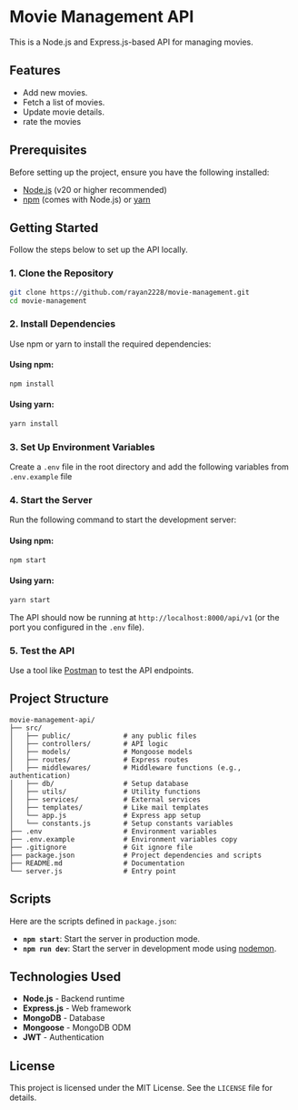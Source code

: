 # Movie Management API

This is a Node.js and Express.js-based API for managing movies.

## Features

- Add new movies.
- Fetch a list of movies.
- Update movie details.
- rate the movies

## Prerequisites

Before setting up the project, ensure you have the following installed:

- [Node.js](https://nodejs.org/) (v20 or higher recommended)
- [npm](https://www.npmjs.com/) (comes with Node.js) or [yarn](https://yarnpkg.com/)

## Getting Started

Follow the steps below to set up the API locally.

### 1. Clone the Repository

```bash
git clone https://github.com/rayan2228/movie-management.git
cd movie-management
```

### 2. Install Dependencies

Use npm or yarn to install the required dependencies:

#### Using npm:

```bash
npm install
```

#### Using yarn:

```bash
yarn install
```

### 3. Set Up Environment Variables

Create a `.env` file in the root directory and add the following variables from `.env.example` file

### 4. Start the Server

Run the following command to start the development server:

#### Using npm:

```bash
npm start
```

#### Using yarn:

```bash
yarn start
```

The API should now be running at `http://localhost:8000/api/v1` (or the port you configured in the `.env` file).

### 5. Test the API

Use a tool like [Postman](https://documenter.getpostman.com/view/35167967/2sAYQdkAnc) to test the API endpoints.

## Project Structure

```
movie-management-api/
├── src/
│   ├── public/             # any public files
│   ├── controllers/        # API logic
│   ├── models/             # Mongoose models
│   ├── routes/             # Express routes
│   ├── middlewares/        # Middleware functions (e.g., authentication)
│   ├── db/                 # Setup database
│   ├── utils/              # Utility functions
│   ├── services/           # External services
│   ├── templates/          # Like mail templates
│   └── app.js              # Express app setup
│   └── constants.js        # Setup constants variables
├── .env                    # Environment variables
├── .env.example            # Environment variables copy
├── .gitignore              # Git ignore file
├── package.json            # Project dependencies and scripts
├── README.md               # Documentation
└── server.js               # Entry point
```

## Scripts

Here are the scripts defined in `package.json`:

- **`npm start`**: Start the server in production mode.
- **`npm run dev`**: Start the server in development mode using [nodemon](https://nodemon.io/).

## Technologies Used

- **Node.js** - Backend runtime
- **Express.js** - Web framework
- **MongoDB** - Database
- **Mongoose** - MongoDB ODM
- **JWT** - Authentication

## License

This project is licensed under the MIT License. See the `LICENSE` file for details.
